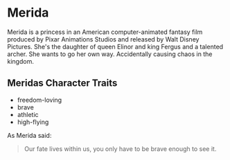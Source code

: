 # Merida
Merida is a princess in an American computer-animated fantasy film produced by Pixar Animations Studios and released by Walt Disney Pictures. She's the daughter of queen Elinor and king Fergus and a talented archer. She wants to go her own way. Accidentally causing chaos in the kingdom.
## Meridas Character Traits
* freedom-loving
* brave
* athletic
* high-flying

As Merida said:
> Our fate lives within us, you only have to be brave enough to see it.
